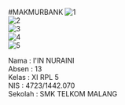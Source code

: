 #MAKMURBANK
![1](https://cloud.githubusercontent.com/assets/22194513/22765998/c05363ac-eea5-11e6-9903-48ffc68e2509.PNG)<br>
![2](https://cloud.githubusercontent.com/assets/22194513/22765997/c051bc82-eea5-11e6-9f4a-411a17e72398.PNG)<br>
![3](https://cloud.githubusercontent.com/assets/22194513/22766000/c056acf6-eea5-11e6-8581-985a4c7f7464.PNG)<br>
![4](https://cloud.githubusercontent.com/assets/22194513/22765999/c055b10c-eea5-11e6-9d9b-89ffadc0ae43.PNG)<br>
![5](https://cloud.githubusercontent.com/assets/22194513/22766001/c0579382-eea5-11e6-9b20-591d784ff0a4.PNG)<br>



Nama : I'IN NURAINI <br>
Absen : 13 <br>
Kelas : XI RPL 5 <br>
NIS : 4723/1442.070 <br>
Sekolah : SMK TELKOM MALANG

